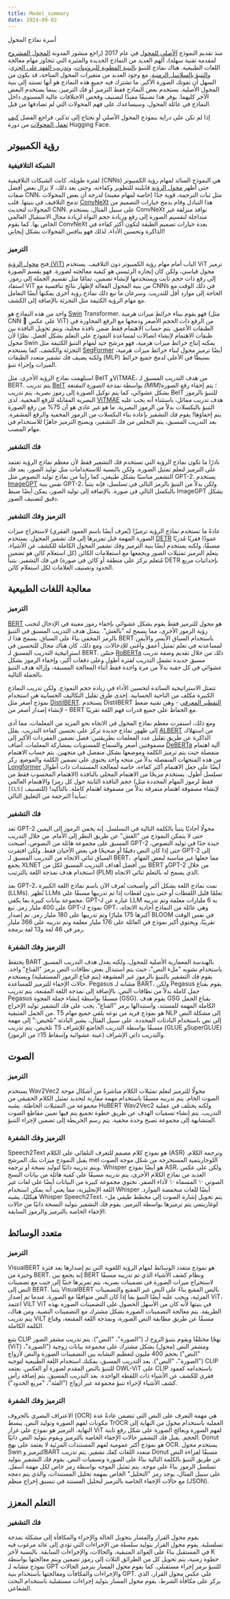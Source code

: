 ```yaml
---
title: Model_summary
date: 2024-09-02
---
```


أسرة نماذج المحول

منذ تقديم النموذج [الأصلي للمحول](https://arxiv.org/abs/1706.03762) في عام 2017 (راجع منشور المدونة [المحول المشروح](http://nlp.seas.harvard.edu/2018/04/03/attention.html) لمقدمة تقنية سهلة)، ألهم العديد من النماذج الجديدة والمثيرة التي تتجاوز مهام معالجة اللغات الطبيعية. هناك نماذج للتنبؤ [بالبنية المطوية للبروتينات](https://huggingface.co/blog/deep-learning-with-proteins)، و[تدريب الفهد على الجري](https://huggingface.co/blog/train-decision-transformers)، و[التنبؤ بالسلاسل الزمنية](https://huggingface.co/blog/time-series-transformers). مع وجود العديد من متغيرات المحول المتاحة، قد يكون من السهل أن تفوتك الصورة الأكبر. ما تشترك فيه جميع هذه النماذج هو أنها تستند إلى بنية المحول الأصلية. يستخدم بعض النماذج فقط الترميز أو فك الترميز، بينما يستخدم البعض الآخر كليهما. يوفر هذا تصنيفًا مفيدًا لتصنيف وفحص الاختلافات عالية المستوى داخل النماذج في عائلة المحول، وسيساعدك على فهم المحولات التي لم تصادفها من قبل.

إذا لم تكن على دراية بنموذج المحول الأصلي أو تحتاج إلى تذكير، فراجع الفصل [كيف تعمل المحولات](https://huggingface.co/course/chapter1/4؟fw=pt) من دورة Hugging Face.

## رؤية الكمبيوتر

### الشبكة التلافيفية

لفترة طويلة، كانت الشبكات التلافيفية (CNNs) هي النموذج السائد لمهام رؤية الكمبيوتر حتى أظهر [محول الرؤية](https://arxiv.org/abs/2010.11929) قابليته للتطوير وكفاءته. وحتى بعد ذلك، لا تزال بعض أفضل صفات CNN، مثل ثبات الترجمة، قوية جدًا (خاصة لمهام معينة) لدرجة أن بعض المحولات تدمج التلافيف في بنيتها. قلب [ConvNeXt](model_doc/convnext) هذا التبادل وقام بدمج خيارات التصميم من المحولات لتحديث CNN. على سبيل المثال، يستخدم ConvNeXt نوافذ منزلقة غير متداخلة لتقسيم الصورة إلى رقع وزيادة حجم النواة لزيادة مجال الاستقبال العالمي الخاص بها. كما يقوم ConvNeXt بعدة خيارات تصميم الطبقة لتكون أكثر كفاءة في الذاكرة وتحسين الأداء، لذلك فهو ينافس المحولات بشكل إيجابي!

### الترميز

فتح [محول الرؤية (ViT)](model_doc/vit) الباب أمام مهام رؤية الكمبيوتر دون التلافيف. يستخدم ViT ترميز محول قياسي، ولكن كان إنجازه الرئيسي هو كيفية معالجته لصورة. فهو يقسم الصورة إلى رقع ذات حجم ثابت ويستخدمها لإنشاء تضمين، تمامًا مثل تقسيم الجملة إلى رموز. استفاد ViT من بنية المحول الفعالة لإظهار نتائج تنافسية مع CNNs في ذلك الوقت مع الحاجة إلى موارد أقل للتدريب. وسرعان ما تبع ذلك نماذج رؤية أخرى يمكنها أيضًا التعامل مع مهام الرؤية الكثيفة مثل التجزئة بالإضافة إلى الكشف.

واحد من هذه النماذج هو [Swin](model_doc/swin) Transformer. فهو يقوم ببناء خرائط ميزات هرمية (مثل CNN 👀 على عكس ViT) من الرقع ذات الحجم الأصغر ودمجها مع الرقع المجاورة في الطبقات الأعمق. يتم حساب الاهتمام فقط ضمن نافذة محلية، ويتم تحويل النافذة بين طبقات الاهتمام لإنشاء اتصالات لمساعدة النموذج على التعلم بشكل أفضل. نظرًا لأن محول Swin يمكنه إنتاج خرائط ميزات هرمية، فهو مرشح جيد لمهام التنبؤ الكثيفة مثل التجزئة والكشف. كما يستخدم [SegFormer](model_doc/segformer) أيضًا ترميز محول لبناء خرائط ميزات هرمية، ولكنه يضيف فك تشفير متعدد الطبقات (MLP) بسيطًا في الأعلى لدمج جميع خرائط الميزات وإجراء تنبؤ.

استلهمت نماذج الرؤية الأخرى، مثل BeIT وViTMAE، من هدف التدريب المسبق لـ BERT. يتم تدريب [BeIT](model_doc/beit) بواسطة *نمذجة الصورة المقنعة (MIM)*؛ يتم إخفاء رقع الصورة بشكل عشوائي، كما يتم توكيل الصورة إلى رموز بصرية. يتم تدريب BeIT للتنبؤ بالرموز البصرية المقابلة للرقع المخفية. لدى [ViTMAE](model_doc/vitmae) هدف تدريب مماثل، باستثناء أنه يجب عليه التنبؤ بالبكسلات بدلاً من الرموز البصرية. ما هو غير عادي هو أن 75% من رقع الصورة يتم إخفاؤها! يقوم فك التشفير بإعادة بناء البكسلات من الرموز المخفية والرقع المشفرة. بعد التدريب المسبق، يتم التخلص من فك التشفير، ويصبح الترميز جاهزًا للاستخدام في مهام المصب.

### فك التشفير

نادرًا ما تكون نماذج الرؤية التي تستخدم فك التشفير فقط لأن معظم نماذج الرؤية تعتمد على الترميز لتعلم تمثيل الصورة. ولكن بالنسبة للاستخدامات مثل توليد الصور، يعد فك التشفير مناسبًا بشكل طبيعي، كما رأينا من نماذج توليد النصوص مثل GPT-2. يستخدم [ImageGPT](model_doc/imagegpt) نفس بنية GPT-2، ولكن بدلاً من التنبؤ بالرمز التالي في تسلسل، فإنه يتنبأ بالبكسل التالي في صورة. بالإضافة إلى توليد الصور، يمكن أيضًا ضبط ImageGPT بشكل دقيق لتصنيف الصور.

### الترميز وفك التشفير

عادةً ما تستخدم نماذج الرؤية ترميزًا (يُعرف أيضًا باسم العمود الفقري) لاستخراج ميزات الصورة المهمة قبل تمريرها إلى فك تشفير المحول. يستخدم [DETR](model_doc/detr) عمودًا فقريًا مُدربًا مسبقًا، ولكنه يستخدم أيضًا بنية الترميز وفك تشفير المحول الكاملة للكشف عن الأشياء. يتعلم الترميز تمثيلات الصور ويجمعها مع استعلامات الكائن (كل استعلام كائن هو تضمين مُتعلم يركز على منطقة أو كائن في صورة) في فك التشفير. يتنبأ DETR بإحداثيات مربع الحدود وتصنيف العلامات لكل استعلام كائن.

## معالجة اللغات الطبيعية

### الترميز

[BERT](model_doc/bert) هو محول للترميز فقط يقوم بشكل عشوائي بإخفاء رموز معينة في الإدخال لتجنب رؤية الرموز الأخرى، مما يسمح له "بالغش". يتمثل هدف التدريب المسبق في التنبؤ بالرمز المخفي بناءً على السياق. يسمح هذا لـ BERT باستخدام السياق الأيسر والأيمن لمساعدته في تعلم تمثيل أعمق وأغنى للإدخالات. ومع ذلك، كان هناك مجال للتحسين في استراتيجية التدريب المسبق لـ BERT. حسّن [RoBERTa](model_doc/roberta) ذلك من خلال تقديم وصفة تدريب مسبق جديدة تشمل التدريب لفترة أطول وعلى دفعات أكبر، وإخفاء الرموز بشكل عشوائي في كل حقبة بدلاً من مرة واحدة فقط أثناء المعالجة المسبقة، وإزالة هدف التنبؤ بالجملة التالية.

تتمثل الاستراتيجية السائدة لتحسين الأداء في زيادة حجم النموذج. ولكن تدريب النماذج الكبيرة مكلف من الناحية الحسابية. إحدى طرق تقليل التكاليف الحسابية هي استخدام نموذج أصغر مثل [DistilBERT](model_doc/distilbert). يستخدم DistilBERT [التقطير المعرفي](https://arxiv.org/abs/1503.02531) - وهي تقنية ضغط - لإنشاء إصدار أصغر من BERT مع الحفاظ على جميع قدرات فهم اللغة تقريبًا.

ومع ذلك، استمرت معظم نماذج المحول في الاتجاه نحو المزيد من المعلمات، مما أدى إلى ظهور نماذج جديدة تركز على تحسين كفاءة التدريب. يقلل [ALBERT](model_doc/albert) من استهلاك الذاكرة عن طريق تقليل عدد المعلمات بطريقتين: فصل تضمين المفردات الأكبر إلى مصفوفتين أصغر والسماح للمستويات بمشاركة المعلمات. أضاف [DeBERTa](model_doc/deberta) آلية اهتمام منفصلة حيث يتم ترميز الكلمة وموضعها بشكل منفصل في متجهين. يتم حساب الاهتمام من هذه المتجهات المنفصلة بدلاً من متجه واحد يحتوي على تضمين الكلمة والموضع. ركز [Longformer](model_doc/longformer) أيضًا على جعل الاهتمام أكثر كفاءة، خاصة لمعالجة المستندات ذات أطوال تسلسل أطول. يستخدم مزيجًا من الاهتمام المحلي بالنافذة (الاهتمام المحسوب فقط من حجم النافذة الثابتة حول كل رمز) والاهتمام العالمي (فقط لرموز المهام المحددة مثل `[CLS]` للتصنيف) لإنشاء مصفوفة اهتمام متفرقة بدلاً من مصفوفة اهتمام كاملة.
بالتأكيد! سأبدأ الترجمة من التعليق التالي:

### فك التشفير

تعد GPT-2 محولًا أحاديًا يتنبأ بالكلمة التالية في التسلسل. إنه يخفي الرموز إلى اليمين حتى لا يتمكن النموذج من "الغش" عن طريق النظر إلى الأمام. من خلال التدريب المسبق على مجموعة هائلة من النصوص، أصبحت GPT-2 جيدة جدًا في توليد النصوص، حتى إذا كان النص دقيقًا أو صحيحًا في بعض الأحيان فقط. ولكن افتقرت GPT-2 إلى السياق ثنائي الاتجاه من التدريب المسبق لـ BERT، مما جعلها غير مناسبة لبعض المهام. يجمع XLNET بين أفضل أهداف التدريب المسبق لكل من BERT وGPT-2 من خلال استخدام هدف نمذجة اللغة بالترتيب (PLM) الذي يسمح له بالتعلم ثنائي الاتجاه.

بعد GPT-2، نمت نماذج اللغة بشكل أكبر وأصبحت تُعرف الآن باسم نماذج اللغة الكبيرة (LLMs). تُظهر LLMs تعلمًا قليل اللقطات أو حتى بدون لقطات إذا تم تدريبها مسبقًا على مجموعة بيانات كبيرة بما يكفي. GPT-J عبارة عن LLM به 6 مليارات معلمة وتم تدريبه على 400 مليار رمز. تبع GPT-J نموذج OPT، وهي عائلة من النماذج أحادية الاتجاه، أكبرها 175 مليارًا وتم تدريبها على 180 مليار رمز. تم إصدار BLOOM في نفس الوقت تقريبًا، ويحتوي أكبر نموذج في العائلة على 176 مليار معلمة وتم تدريبه على 366 مليار رمز في 46 لغة و13 لغة برمجة.

### الترميز وفك الشفرة

يحتفظ BART بالهندسة المعمارية الأصلية للمحول، ولكنه يعدل هدف التدريب المسبق باستخدام تشويه "ملء النص"، حيث يتم استبدال بعض نطاقات النص برمز "القناع" واحد. يقوم فك التشفير بالتنبؤ بالرموز غير المشوهة (يتم قناع الرموز المستقبلية) ويستخدم حالات الإخفاء للترميز للمساعدة. Pegasus مشابه لـ BART، ولكن Pegasus يقوم بقناع جمل كاملة بدلاً من نطاقات النص. بالإضافة إلى نمذجة اللغة المقنعة، يتم تدريب Pegasus مسبقًا بواسطة إنشاء جملة الفجوة (GSG). يقوم هدف GSG بقناع الجمل الكاملة المهمة للمستند، واستبدالها برمز "القناع". يجب على فك التشفير توليد الإخراج من الجمل المتبقية. T5 هو نموذج فريد من نوعه يلقي جميع مهام NLP إلى مشكلة النص إلى نص باستخدام البادئات المحددة. على سبيل المثال، يشير البادئة "تلخيص:" إلى مهمة تلخيص. يتم تدريب T5 مسبقًا بواسطة التدريب الخاضع للإشراف (GLUE وSuperGLUE) والتدريب ذاتي الإشراف (عينة عشوائية وإسقاط 15٪ من الرموز).

## الصوت

### الترميز

يستخدم Wav2Vec2 محولًا للترميز لتعلم تمثيلات الكلام مباشرةً من أشكال موجة الصوت الخام. يتم تدريبه مسبقًا باستخدام مهمة مقارنة لتحديد تمثيل الكلام الحقيقي من مجموعة من التمثيلات الخاطئة. يشبه HuBERT Wav2Vec2 ولكنه يختلف في عملية التدريب. يتم إنشاء تسميات الهدف عن طريق خطوة تجميع يتم فيها تعيين مقاطع الصوت المتشابهة إلى مجموعة تصبح وحدة مخفية. يتم رسم الخريطة إلى تضمين لإجراء التنبؤ.

### الترميز وفك الشفرة

Speech2Text هو نموذج كلام مصمم للتعرف التلقائي على الكلام (ASR) وترجمة الكلام. يقبل النموذج ميزات بنك المرشح mel اللوجاريتمية المستخرجة من شكل موجة الصوت ويتم تدريبه ذاتيًا لتوليد نسخة أو ترجمة. Whisper هو أيضًا نموذج ASR، ولكن على عكس العديد من نماذج الكلام الأخرى، يتم تدريبه مسبقًا على كمية هائلة من بيانات النسخ الصوتي ✨ المسماة ✨ لأداء الصفر. تحتوي مجموعة كبيرة من البيانات أيضًا على لغات غير اللغة الإنجليزية، مما يعني أنه يمكن استخدام Whisper أيضًا للغات منخفضة الموارد. هيكليًا، يشبه Whisper Speech2Text. يتم تحويل إشارة الصوت إلى مخطط طيفي مل-لوغاريتمي يتم ترميزها بواسطة الترميز. يقوم فك التشفير بتوليد النسخة ذاتيًا من حالات الإخفاء الخاصة بالترميز والرموز السابقة.

## متعدد الوسائط

### الترميز

VisualBERT هو نموذج متعدد الوسائط لمهام الرؤية اللغوية التي تم إصدارها بعد فترة وجيزة من BERT. إنه يجمع بين BERT ونظام كشف الأشياء الذي تم تدريبه مسبقًا لاستخراج ميزات الصورة في تضمينات بصرية، يتم تمريرها جنبًا إلى جنب مع تضمينات النص إلى BERT. يتنبأ VisualBERT بالنص المقنع بناءً على النص غير المقنع والتضمينات المرئية، ويجب عليه أيضًا التنبؤ بما إذا كان النص متوافقًا مع الصورة. عندما تم إصدار ViT، اعتمد ViLT ViT في بنيتها لأنه كان من الأسهل الحصول على التضمينات الصورة بهذه الطريقة. يتم معالجة التضمينات الصورة بشكل مشترك مع التضمينات النصية. ومن هناك، يتم تدريب ViLT مسبقًا عن طريق مطابقة النص الصورة، ونمذجة اللغة المقنعة، وقناع الكلمة الكاملة.

يتبع CLIP نهجًا مختلفًا ويقوم بتنبؤ الزوج لـ ("الصورة"، "النص"). يتم تدريب مشفر الصور (ViT) ومشفر النص (محول) بشكل مشترك على مجموعة بيانات زوجية ("الصورة"، "النص") بحجم 400 مليون لتعظيم التشابه بين التضمينات الصورة والنص لأزواج ("الصورة"، "النص"). بعد التدريب المسبق، يمكنك استخدام اللغة الطبيعية لتوجيه CLIP للتنبؤ بالنص المقدم لصورة أو العكس. يعتمد OWL-ViT على CLIP باستخدامه كعمود فقري للكشف عن الأشياء ذات اللقطة الواحدة. بعد التدريب المسبق، يتم إضافة رأس كشف الأشياء لإجراء تنبؤ مجموعة عبر أزواج ("الفئة"، "مربع الحدود").

### الترميز وفك الشفرة

الاعتراف البصري بالحروف (OCR) هي مهمة التعرف على النص التي تتضمن عادةً عدة مكونات لفهم الصورة وتوليد النص. يبسط TrOCR العملية باستخدام محول من النهاية إلى النهاية. الترميز هو نموذج على غرار ViT لفهم الصورة ويعالج الصورة على شكل رقع ثابتة الحجم. يقبل فك التشفير حالات الإخفاء الخاصة بالترميز ويقوم بتوليد النص ذاتيًا. Donut هو نموذج أكثر عمومية لفهم المستندات المرئية لا يعتمد على نهج OCR. يستخدم محول Swin كترميز وBART متعدد اللغات كفك تشفير. يتم تدريب Donut مسبقًا لقراءة النص عن طريق التنبؤ بالكلمة التالية بناءً على الصورة وتسميات النص. يقوم فك التشفير بتوليد تسلسل الرموز بناءً على موجه. يتم تمثيل الموجه بواسطة رمز خاص لكل مهمة أسفل. على سبيل المثال، يوجد رمز "التحليل" الخاص بمهمة تحليل المستندات، والذي يتم دمجه مع حالات الإخفاء الخاصة بالترميز لتحليل المستند في تنسيق إخراج منظم (JSON).

## التعلم المعزز

### فك التشفير

يقوم محول القرار والمسار بتحويل الحالة والإجراء والمكافأة إلى مشكلة نمذجة تسلسلية. يقوم محول القرار بتوليد سلسلة من الإجراءات التي تؤدي إلى عائد مرغوب فيه في المستقبل بناءً على العوائد المتبقية، والحالات، والإجراءات السابقة. بالنسبة لآخر K خطوة زمنية، يتم تحويل كل من الطرائق الثلاث إلى رموز تضمين ويتم معالجتها بواسطة نموذج مشابه لـ GPT للتنبؤ برمز إجراء مستقبلي. كما يقوم محول المسار بترميز الحالات والإجراءات والمكافآت ومعالجتها باستخدام بنية GPT. على عكس محول القرار، الذي يركز على مكافأة الشرط، يقوم محول المسار بتوليد إجراءات مستقبلية باستخدام البحث الشعاعي.